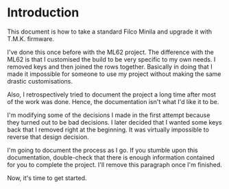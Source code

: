 # Introduction

This document is how to take a standard Filco Minila and upgrade it with T.M.K. firmware.

I've done this once before with the ML62 project. The difference with the ML62 is that I customised the build to be very specific to my own needs. I removed keys and then joined the rows together. Basically in doing that I made it impossible for someone to use my project without making the same drastic customisations.

Also, I retrospectively tried to document the project a long time after most of the work was done. Hence, the documentation isn't what I'd like it to be.

I'm modifying some of the decisions I made in the first attempt because they turned out to be bad decisions. I later decided that I wanted some keys back that I removed right at the beginning. It was virtually impossible to reverse that design decision.

I'm going to document the process as I go. If you stumble upon this documentation, double-check that there is enough information contained for you to complete the project. I'll remove this paragraph once I'm finished.

Now, it's time to get started.
